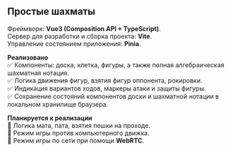 ## Простые шахматы
Фреймворк: **Vue3 (Composition API + TypeScript)**.  
Сервер для разработки и сборка проекта: **Vite**.  
Управление состоянием приложения: **Pinia**.

**Реализовано**  
✅ Компоненты: доска, клетка, фигуры, а также полная алгебраическая шахматная нотация.  
✅ Логика движения фигур, взятия фигур оппонента, рокировки.  
✅ Индикация вариантов ходов, маркеры атаки и защиты фигуры.  
✅ Сохранение состояний компонентов доски и шахматной нотации в локальном хранилище браузера. 

**Планируется к реализации**  
🔲 Логика мата, пата, взятия пешки на проходе.  
🔲 Режим игры против компьютерного движка.  
🔲 Режим игры по сети при помощи **WebRTC**.  
